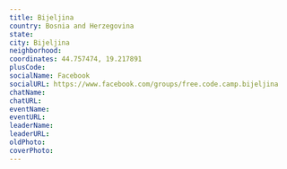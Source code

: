 ```yaml
---
title: Bijeljina
country: Bosnia and Herzegovina
state: 
city: Bijeljina
neighborhood: 
coordinates: 44.757474, 19.217891
plusCode:
socialName: Facebook
socialURL: https://www.facebook.com/groups/free.code.camp.bijeljina
chatName:
chatURL:
eventName:
eventURL:
leaderName:
leaderURL:
oldPhoto: 
coverPhoto:
---
```

